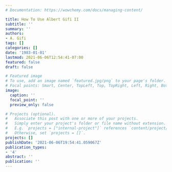 ```yaml
---
# Documentation: https://wowchemy.com/docs/managing-content/

title: How To Use Albert Gifi II
subtitle: ''
summary: ''
authors:
- A. Gifi
tags: []
categories: []
date: '1983-01-01'
lastmod: 2021-06-06T12:54:41-07:00
featured: false
draft: false

# Featured image
# To use, add an image named `featured.jpg/png` to your page's folder.
# Focal points: Smart, Center, TopLeft, Top, TopRight, Left, Right, BottomLeft, Bottom, BottomRight.
image:
  caption: ''
  focal_point: ''
  preview_only: false

# Projects (optional).
#   Associate this post with one or more of your projects.
#   Simply enter your project's folder or file name without extension.
#   E.g. `projects = ["internal-project"]` references `content/project/deep-learning/index.md`.
#   Otherwise, set `projects = []`.
projects: []
publishDate: '2021-06-06T19:54:41.059067Z'
publication_types:
- '4'
abstract: ''
publication: ''
---
```

